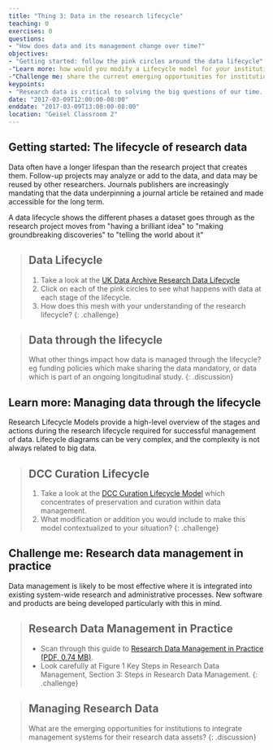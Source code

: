 ```yaml
---
title: "Thing 3: Data in the research lifecycle"
teaching: 0
exercises: 0
questions:
- "How does data and its management change over time?"
objectives:
- "Getting started: follow the pink circles around the data lifecycle"
-"Learn more: how would you modify a Lifecycle model for your institution?"
-"Challenge me: share the current emerging opportunities for institutions to integrate management systems for your research data assets."
keypoints:
- "Research data is critical to solving the big questions of our time.  "
date: "2017-03-09T12:00:00-08:00"
enddate: "2017-03-09T13:00:00-08:00"
location: "Geisel Classroom 2"
---
```


## Getting started: The lifecycle of research data

Data often have a longer lifespan than the research project that creates them. Follow-up projects may analyze or add to the data, and data may be reused by other researchers.  Journals publishers are increasingly mandating that the data underpinning a journal article be retained and made accessible for the long term.

A data lifecycle shows the different phases a dataset goes through as the research project moves from "having a brilliant idea" to "making groundbreaking discoveries" to "telling the world about it"

> ## Data Lifecycle
>1. Take a look at the [UK Data Archive Research Data Lifecycle](http://www.data-archive.ac.uk/create-manage/life-cycle)
>2. Click on each of the pink circles to see what happens with data at each stage of the lifecycle.
>3. How does this mesh with your understanding of the research lifecycle?
{: .challenge}

>## Data through the lifecycle
>What other things impact how data is managed through the lifecycle? eg funding policies which make sharing the data mandatory, or data which is part of an ongoing longitudinal study.
{: .discussion}

## Learn more: Managing data through the lifecycle

Research Lifecycle Models provide a high-level overview of the stages and actions during the research lifecycle required for successful management of data.  Lifecycle diagrams can be very complex, and the complexity is not always related to big data.

>## DCC Curation Lifecycle
>1. Take a look at the [DCC Curation Lifecycle Model](http://www.dcc.ac.uk/resources/curation-lifecycle-model) which concentrates of preservation and curation within data management.
>2. What modification or addition you would include to make this model contextualized to your situation?
{: .challenge}

## Challenge me: Research data management in practice

Data management is likely to be most effective where it is integrated into existing system-wide research and administrative processes. New software and products are being developed particularly with this in mind.

>## Research Data Management in Practice
>* Scan through this guide to [Research Data Management in Practice (PDF, 0.74 MB)](http://www.ands.org.au/__data/assets/pdf_file/0009/394056/research-data-management-in-practice.pdf).
>* Look carefully at Figure 1 Key Steps in Research Data Management, Section 3: Steps in Research Data Management.
{: .challenge}

>## Managing Research Data
>What are the emerging opportunities for institutions to integrate management systems for their research data assets?
> {: .discussion}
